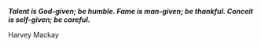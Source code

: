 _**Talent is God-given; be humble. Fame is man-given; be thankful. Conceit is self-given; be careful.**_

Harvey Mackay